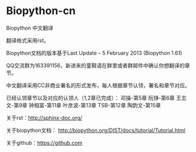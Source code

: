 Biopython-cn
============

Biopython 中文翻译

翻译格式采用rst。  

Biopython文档的版本基于Last Update – 5 February 2013 (Biopython 1.61)  

QQ交流群为163391156，新进来的童鞋请在群里或者群邮件中确认你想翻译的章节。

中文翻译采用CC非商业署名的形式发布，每人根据章节认领，署名和章节对应。

已经认领章节以及对应的认领人（1,2章已完成）：
    邓操-第5章
    阮铮-第6章
    王志文-第9章
    钟相富-第11章
    叶彦波-第13章
    TSB-第12章
    陶韵文-第15章



关于rst：http://sphinx-doc.org/

关于biopython文档： http://biopython.org/DIST/docs/tutorial/Tutorial.html

关于github：https://github.com
